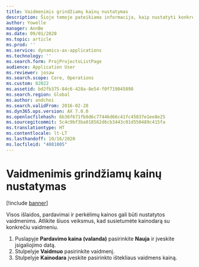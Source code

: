 ```yaml
---
title: Vaidmenimis grindžiamų kainų nustatymas
description: Šioje temoje pateikiama informacija, kaip nustatyti konkrečių vaidmenų kainodarą.
author: Yowelle
manager: AnnBe
ms.date: 09/01/2020
ms.topic: article
ms.prod: ''
ms.service: dynamics-ax-applications
ms.technology: ''
ms.search.form: ProjProjectsListPage
audience: Application User
ms.reviewer: josaw
ms.search.scope: Core, Operations
ms.custom: 82022
ms.assetid: bd2fb375-84c6-428a-8e54-f0f719045898
ms.search.region: Global
ms.author: andchoi
ms.search.validFrom: 2016-02-28
ms.dyn365.ops.version: AX 7.0.0
ms.openlocfilehash: 6b36f671fb8d6c77446d66c41fc45837e1ee8e25
ms.sourcegitcommit: 5c4c9bf3ba018562d6cb3443c01d550489c415fa
ms.translationtype: HT
ms.contentlocale: lt-LT
ms.lasthandoff: 10/16/2020
ms.locfileid: "4081005"
---
```

# <a name="set-up-role-based-pricing"></a>Vaidmenimis grindžiamų kainų nustatymas

[!include [banner](../includes/banner.md)]

Visos išlaidos, pardavimai ir perkėlimų kainos gali būti nustatytos vaidmenims. Atlikite šiuos veiksmus, kad susietumėte kainodarą su konkrečiu vaidmeniu.

1. Puslapyje **Pardavimo kaina (valanda)** pasirinkite **Nauja** ir įveskite įsigaliojimo datą.
2. Stulpelyje **Vaidmuo** pasirinkite vaidmenį.
3. Stulpelyje **Kainodara** įveskite pasirinkto ištekliaus vaidmens kainą.
